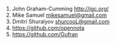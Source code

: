 
1. John Graham-Cumming http://jgc.org/
1. Mike Samuel mikesamuel@gmail.com
1. Dmitri Shuralyov shurcooL@gmail.com
1. https://github.com/opennota
1. https://github.com/Gufran